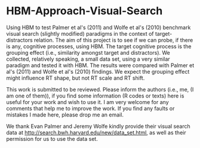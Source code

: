 HBM-Approach-Visual-Search
==========================

Using HBM to test Palmer et al's (2011) and Wolfe et al's (2010) benchmark visual search (slightly modified) paradigms in the context of target-distractors relation. The aim of this project is to see if we can probe, if there is any, cognitive processes, using HBM. The target cognitive process is the grouping effect (i.e., similarity amongst target and distractors).  We collected, relatively speaking, a small data set, using a very similar paradigm  and tested it with HBM.  The results were compared with Palmer et al's (2011) and Wolfe et al's (2010) findings.  We expect the grouping effect might influence RT shape, but not RT scale and RT shift.    

This work is submitted to be reviewed. Please inform the authors (i.e., me, (I am one of them)), if you find some information (R codes or texts) here is useful for your work and wish to use it. I am very welcome for any comments that help me to 
improve the work. If you find any faults or mistakes I made here, please drop me an email. 

We thank Evan Palmer and Jeremy Wolfe kindly provide their visual search data at 
http://search.bwh.harvard.edu/new/data_set.html, as well as their permission for us to use the data set. 
